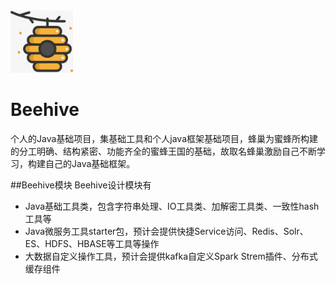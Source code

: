 <img src="doc/img/beehive.jpeg" width=100/>

# Beehive
个人的Java基础项目，集基础工具和个人java框架基础项目，蜂巢为蜜蜂所构建的分工明确、结构紧密、功能齐全的蜜蜂王国的基础，故取名蜂巢激励自己不断学习，构建自己的Java基础框架。

##Beehive模块
Beehive设计模块有
* Java基础工具类，包含字符串处理、IO工具类、加解密工具类、一致性hash工具等
* Java微服务工具starter包，预计会提供快捷Service访问、Redis、Solr、ES、HDFS、HBASE等工具等操作
* 大数据自定义操作工具，预计会提供kafka自定义Spark Strem插件、分布式缓存组件